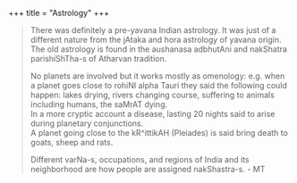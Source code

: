 +++
title = "Astrology"
+++

> There was definitely a pre-yavana Indian astrology. It was just of a different nature from the jAtaka and hora astrology of yavana origin. The old astrology is found in the aushanasa adbhutAni and nakShatra parishiShTha-s of Atharvan tradition.
> 
> No planets are involved but it works mostly as omenology: e.g. when a planet goes close to rohiNI alpha Tauri they said the following could happen: lakes drying, rivers changing course, suffering to animals including humans, the saMrAT dying.  
> In a more cryptic account a disease, lasting 20 nights said to arise during planetary conjunctions.  
> A planet going close to the kR^ittikAH (Pleiades) is said bring death to goats, sheep and rats. 
> 
> Different varNa-s, occupations, and regions of India and its neighborhood are how people are assigned nakShastra-s. - MT